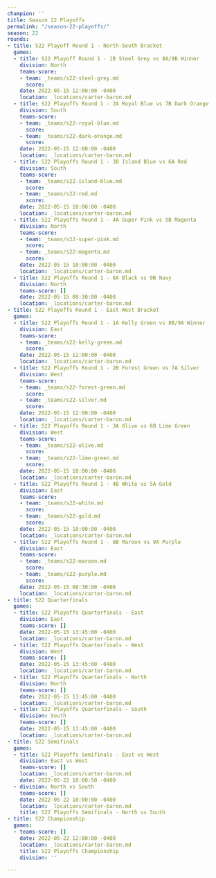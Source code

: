 ```yaml
---
champion: ''
title: Season 22 Playoffs
permalink: "/season-22-playoffs/"
season: 22
rounds:
- title: S22 Playoff Round 1 - North-South Bracket
  games:
  - title: S22 Playoff Round 1 - 1B Steel Grey vs 8A/9B Winner
    division: North
    teams-score:
    - team: _teams/s22-steel-grey.md
      score: 
    date: 2022-05-15 12:00:00 -0400
    location: _locations/carter-baron.md
  - title: S22 Playoffs Round 1 - 2A Royal Blue vs 7B Dark Orange
    division: South
    teams-score:
    - team: _teams/s22-royal-blue.md
      score: 
    - team: _teams/s22-dark-orange.md
      score: 
    date: 2022-05-15 12:00:00 -0400
    location: _locations/carter-baron.md
  - title: S22 Playoffs Round 1 - 3B Island Blue vs 6A Red
    division: South
    teams-score:
    - team: _teams/s22-island-blue.md
      score: 
    - team: _teams/s22-red.md
      score: 
    date: 2022-05-15 10:00:00 -0400
    location: _locations/carter-baron.md
  - title: S22 Playoffs Round 1 - 4A Super Pink vs 5B Magenta
    division: North
    teams-score:
    - team: _teams/s22-super-pink.md
      score: 
    - team: _teams/s22-magenta.md
      score: 
    date: 2022-05-15 10:00:00 -0400
    location: _locations/carter-baron.md
  - title: S22 Playoffs Round 1 - 8A Black vs 9B Navy
    division: North
    teams-score: []
    date: 2022-05-15 08:30:00 -0400
    location: _locations/carter-baron.md
- title: S22 Playoffs Round 1 - East-West Bracket
  games:
  - title: S22 Playoffs Round 1 - 1A Kelly Green vs 8B/9A Winner
    division: East
    teams-score:
    - team: _teams/s22-kelly-green.md
      score: 
    date: 2022-05-15 12:00:00 -0400
    location: _locations/carter-baron.md
  - title: S22 Playoffs Round 1 - 2B Forest Green vs 7A Silver
    division: West
    teams-score:
    - team: _teams/s22-forest-green.md
      score: 
    - team: _teams/s22-silver.md
      score: 
    date: 2022-05-15 12:00:00 -0400
    location: _locations/carter-baron.md
  - title: S22 Playoffs Round 1 - 3A Olive vs 6B Lime Green
    division: West
    teams-score:
    - team: _teams/s22-olive.md
      score: 
    - team: _teams/s22-lime-green.md
      score: 
    date: 2022-05-15 10:00:00 -0400
    location: _locations/carter-baron.md
  - title: S22 Playoffs Round 1 - 4B White vs 5A Gold
    division: East
    teams-score:
    - team: _teams/s22-white.md
      score: 
    - team: _teams/s22-gold.md
      score: 
    date: 2022-05-15 10:00:00 -0400
    location: _locations/carter-baron.md
  - title: S22 Playoffs Round 1 - 8B Maroon vs 9A Purple
    division: East
    teams-score:
    - team: _teams/s22-maroon.md
      score: 
    - team: _teams/s22-purple.md
      score: 
    date: 2022-05-15 08:30:00 -0400
    location: _locations/carter-baron.md
- title: S22 Quarterfinals
  games:
  - title: S22 Playoffs Quarterfinals - East
    division: East
    teams-score: []
    date: 2022-05-15 13:45:00 -0400
    location: _locations/carter-baron.md
  - title: S22 Playoffs Quarterfinals - West
    division: West
    teams-score: []
    date: 2022-05-15 13:45:00 -0400
    location: _locations/carter-baron.md
  - title: S22 Playoffs Quarterfinals - North
    division: North
    teams-score: []
    date: 2022-05-15 13:45:00 -0400
    location: _locations/carter-baron.md
  - title: S22 Playoffs Quarterfinals - South
    division: South
    teams-score: []
    date: 2022-05-15 13:45:00 -0400
    location: _locations/carter-baron.md
- title: S22 Semifinals
  games:
  - title: S22 Playoffs Semifinals - East vs West
    division: East vs West
    teams-score: []
    location: _locations/carter-baron.md
    date: 2022-05-22 10:00:50 -0400
  - division: North vs South
    teams-score: []
    date: 2022-05-22 10:00:00 -0400
    location: _locations/carter-baron.md
    title: S22 Playoffs Semifinals - North vs South
- title: S22 Championship
  games:
  - teams-score: []
    date: 2022-05-22 12:00:00 -0400
    location: _locations/carter-baron.md
    title: S22 Playoffs Championship
    division: ''

---
```

